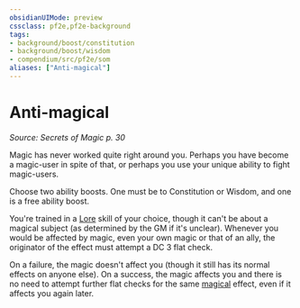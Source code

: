```yaml
---
obsidianUIMode: preview
cssclass: pf2e,pf2e-background
tags:
- background/boost/constitution
- background/boost/wisdom
- compendium/src/pf2e/som
aliases: ["Anti-magical"]
---
```

# Anti-magical
*Source: Secrets of Magic p. 30*  

Magic has never worked quite right around you. Perhaps you have become a magic-user in spite of that, or perhaps you use your unique ability to fight magic-users.

Choose two ability boosts. One must be to Constitution or Wisdom, and one is a free ability boost.

You're trained in a [Lore](/compendium/skills.md#Lore) skill of your choice, though it can't be about a magical subject (as determined by the GM if it's unclear). Whenever you would be affected by magic, even your own magic or that of an ally, the originator of the effect must attempt a DC 3 flat check.

On a failure, the magic doesn't affect you (though it still has its normal effects on anyone else). On a success, the magic affects you and there is no need to attempt further flat checks for the same [magical](/rules/traits/magical.md) effect, even if it affects you again later.